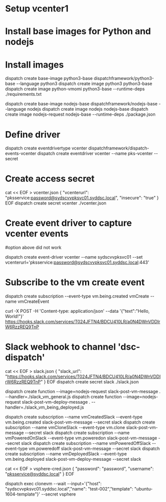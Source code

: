 # Setup vcenter1

# Install base images for Python and nodejs

# Install images

dispatch create base-image python3-base dispatchframework/python3-base --language python3
dispatch create image python3 python3-base
dispatch create image python-vmomi python3-base --runtime-deps ./requirements.txt

dispatch create base-image nodejs-base dispatchframework/nodejs-base --language nodejs
dispatch create image nodejs nodejs-base
dispatch create image nodejs-request nodejs-base --runtime-deps ./package.json

# Define driver

dispatch create eventdrivertype vcenter dispatchframework/dispatch-events-vcenter
dispatch create eventdriver vcenter --name pks-vcenter --secret 

# Create access secret

cat << EOF > vcenter.json
{
  "vcenterurl": "pksservice:password@sydscvvpksvc01.syddsc.local",
  "insecure": "true"
}
EOF
dispatch create secret vcenter ./vcenter.json

# Create event driver to capture vcenter events


#option above did not work

dispatch create event-driver vcenter --name sydscvvpksvc01 --set vcenterurl='pksservice:password@sydscvvpksvc01.syddsc.local:443'


# Subscribe to the vm create event 

dispatch create subscription --event-type vm.being.created vmCreate --name vmCreateEvent


curl -X POST -H 'Content-type: application/json' --data '{"text":"Hello, World!"}' https://hooks.slack.com/services/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

# Slack webhook to channel 'dsc-dispatch'

cat << EOF > slack.json
{
    "slack_url": "https://hooks.slack.com/services/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"
}
EOF
dispatch create secret slack ./slack.json


dispatch create function --image=nodejs-request slack-post-vm-message . --handler=./slack_vm_general.js
dispatch create function --image=nodejs-request slack-post-vm-deploy-message . --handler=./slack_vm_being_deployed.js


dispatch create subscription --name vmCreatedSlack --event-type vm.being.created slack-post-vm-message --secret slack
dispatch create subscription --name vmCloneSlack --event-type vm.clone slack-post-vm-message  --secret slack
dispatch create subscription --name vmPoweredOnSlack --event-type vm.poweredon slack-post-vm-message --secret slack
dispatch create subscription --name vmPoweredOffSlack --event-type vm.poweredoff slack-post-vm-message --secret slack
dispatch create subscription --name vmDeployedSlack --event-type vm.being.deployed slack-post-vm-deploy-message --secret slack

cat << EOF > vsphere-cred.json
{
    "password": "password",
    "username": "pksservice@syddsc.local"
}
EOF


dispatch exec clonevm --wait --input='{"host": "sydscvvpksvc01.syddsc.local","name": "test-002","template": "ubuntu-1604-template"}' --secret vsphere
